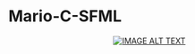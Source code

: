 # Mario-C-SFML
<div align="center">
  <a href="https://www.youtube.com/watch?v=YBks1ztfo_4"><img src="https://www.youtube.com/watch?v=YBks1ztfo_4/0.jpg" alt="IMAGE ALT TEXT"></a>
</div>

